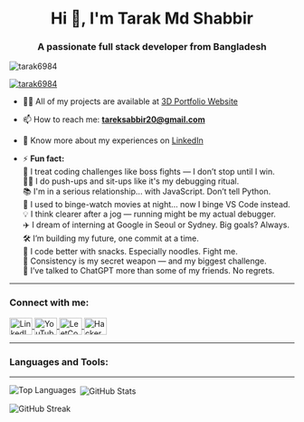 <h1 align="center">Hi 👋, I'm Tarak Md Shabbir</h1>
<h3 align="center">A passionate full stack developer from Bangladesh</h3>

<p align="left">
  <img src="https://komarev.com/ghpvc/?username=tarak6984&label=Profile%20views&color=0e75b6&style=flat" alt="tarak6984" />
</p>

<p align="left">
  <a href="https://github.com/ryo-ma/github-profile-trophy">
    <img src="https://github-profile-trophy.vercel.app/?username=tarak6984" alt="tarak6984" />
  </a>
</p>

- 👨‍💻 All of my projects are available at [3D Portfolio Website](https://3d-portfolio-website-roan.vercel.app/)

- 📫 How to reach me: **tareksabbir20@gmail.com**

- 📄 Know more about my experiences on [LinkedIn](https://www.linkedin.com/in/tarak-md-shabbir-5b7b451b9/)

- ⚡ **Fun fact:**  
  🧠 I treat coding challenges like boss fights — I don’t stop until I win.  
  🏃‍♂️ I do push-ups and sit-ups like it's my debugging ritual.  
  📚 I'm in a serious relationship... with JavaScript. Don’t tell Python.  
  🌙 I used to binge-watch movies at night... now I binge VS Code instead.  
  💡 I think clearer after a jog — running might be my actual debugger.  
  ✈️ I dream of interning at Google in Seoul or Sydney. Big goals? Always.  
  🛠️ I’m building my future, one commit at a time.  
  🍜 I code better with snacks. Especially noodles. Fight me.  
  🚧 Consistency is my secret weapon — and my biggest challenge.  
  🤖 I’ve talked to ChatGPT more than some of my friends. No regrets.

---

<h3 align="left">Connect with me:</h3>
<p align="left">
  <a href="https://www.linkedin.com/in/tarak-md-shabbir-5b7b451b9/" target="blank">
    <img align="center" src="https://raw.githubusercontent.com/rahuldkjain/github-profile-readme-generator/master/src/images/icons/Social/linked-in-alt.svg" alt="LinkedIn" height="30" width="40" />
  </a>
  <a href="https://www.youtube.com/@grow-withtarak-b8r" target="blank">
    <img align="center" src="https://raw.githubusercontent.com/rahuldkjain/github-profile-readme-generator/master/src/images/icons/Social/youtube.svg" alt="YouTube" height="30" width="40" />
  </a>
  <a href="https://leetcode.com/u/k736mm1usc/" target="blank">
    <img align="center" src="https://raw.githubusercontent.com/rahuldkjain/github-profile-readme-generator/master/src/images/icons/Social/leet-code.svg" alt="LeetCode" height="30" width="40" />
  </a>
  <a href="https://www.hackerrank.com/profile/tareksabbir20" target="blank">
    <img align="center" src="https://raw.githubusercontent.com/rahuldkjain/github-profile-readme-generator/master/src/images/icons/Social/hackerrank.svg" alt="HackerRank" height="30" width="40" />
  </a>
</p>

---

<h3 align="left">Languages and Tools:</h3>
<p align="left">
  <!-- Truncated for brevity, but keep your full tools section here exactly as is if you want -->
  <!-- It's all good! -->
</p>

---

<p><img align="left" src="https://github-readme-stats.vercel.app/api/top-langs?username=tarak6984&show_icons=true&locale=en&layout=compact" alt="Top Languages" /></p>

<p>&nbsp;<img align="center" src="https://github-readme-stats.vercel.app/api?username=tarak6984&show_icons=true&locale=en" alt="GitHub Stats" /></p>

<p><img align="center" src="https://github-readme-streak-stats.herokuapp.com/?user=tarak6984" alt="GitHub Streak" /></p>
